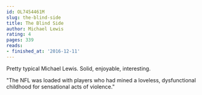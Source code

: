 ```yaml
---
id: OL7454461M
slug: the-blind-side
title: The Blind Side
author: Michael Lewis
rating: 4
pages: 339
reads:
- finished_at: '2016-12-11'
---
```

Pretty typical Michael Lewis. Solid, enjoyable, interesting.

"The NFL was loaded with players who had mined a loveless, dysfunctional childhood for sensational acts of violence."
